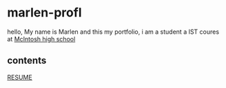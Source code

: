 # marlen-profl
hello, My name is Marlen and this my portfolio, i am a student a IST coures at [McIntosh high school ](https://www.fcboe.org/mhs)

## contents
[RESUME](RESUME.md)
